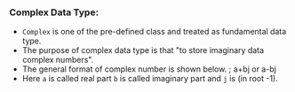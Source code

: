 ### Complex Data Type:
- `Complex` is one of the pre-defined class and treated as fundamental data type.
- The purpose of complex data type is that "to store imaginary data complex numbers".
- The general format of complex number is shown below. ; a+bj or a-bj
- Here `a` is called real part `b` is called imaginary part and `j` is (in root -1). 
